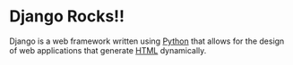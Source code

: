 <h1>Django Rocks!!</h1>

<p>Django is a web framework written using <a href="/wiki/Python">Python</a> that allows for the design of web applications that generate <a href="/wiki/HTML">HTML</a> dynamically.</p>